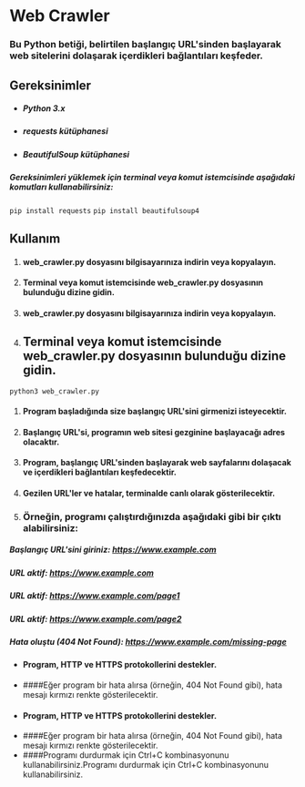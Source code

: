 # Web Crawler

### Bu Python betiği, belirtilen başlangıç URL'sinden başlayarak web sitelerini dolaşarak içerdikleri bağlantıları keşfeder.

## Gereksinimler

- ##### Python 3.x
- ##### requests kütüphanesi
- ##### BeautifulSoup kütüphanesi
##### Gereksinimleri yüklemek için terminal veya komut istemcisinde aşağıdaki komutları kullanabilirsiniz:


`pip install requests`
`pip install beautifulsoup4`
## Kullanım

1. #### web_crawler.py dosyasını bilgisayarınıza indirin veya kopyalayın.

2. #### Terminal veya komut istemcisinde web_crawler.py dosyasının bulunduğu dizine gidin.

3. #### web_crawler.py dosyasını bilgisayarınıza indirin veya kopyalayın.

4. ## Terminal veya komut istemcisinde web_crawler.py dosyasının bulunduğu dizine gidin.



`python3 web_crawler.py`
1. #### Program başladığında size başlangıç URL'sini girmenizi isteyecektir.
2. #### Başlangıç URL'si, programın web sitesi gezginine başlayacağı adres olacaktır.
3. #### Program, başlangıç URL'sinden başlayarak web sayfalarını dolaşacak ve içerdikleri bağlantıları keşfedecektir.

4. #### Gezilen URL'ler ve hatalar, terminalde canlı olarak gösterilecektir.


5. ### Örneğin, programı çalıştırdığınızda aşağıdaki gibi bir çıktı alabilirsiniz:


##### Başlangıç URL'sini giriniz: https://www.example.com
##### URL aktif: https://www.example.com
##### URL aktif: https://www.example.com/page1
##### URL aktif: https://www.example.com/page2
##### Hata oluştu (404 Not Found): https://www.example.com/missing-page


- #### Program, HTTP ve HTTPS protokollerini destekler.
- ####Eğer program bir hata alırsa (örneğin, 404 Not Found gibi), hata mesajı kırmızı renkte gösterilecektir.
- #### Program, HTTP ve HTTPS protokollerini destekler.
- ####Eğer program bir hata alırsa (örneğin, 404 Not Found gibi), hata mesajı kırmızı renkte gösterilecektir.
- ####Programı durdurmak için Ctrl+C kombinasyonunu kullanabilirsiniz.Programı durdurmak için Ctrl+C kombinasyonunu kullanabilirsiniz.
